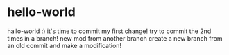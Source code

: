 # hello-world
hallo-world :)
it's time to commit my first change!
try to commit the 2nd times in a branch!
new mod from another branch
create a new branch from an old commit and make a modification!